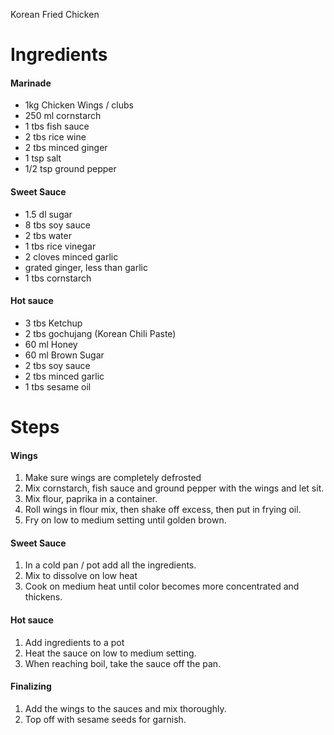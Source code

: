 Korean Fried Chicken

# Ingredients

#### Marinade
- 1kg Chicken Wings / clubs
- 250 ml cornstarch
- 1 tbs fish sauce
- 2 tbs rice wine
- 2 tbs minced ginger
- 1 tsp salt
- 1/2 tsp ground pepper

<!-- #### Frying dough
- 3.5 dl flour
- 1 tbs paprika
- Oil for frying -->

#### Sweet Sauce
- 1.5 dl sugar
- 8 tbs soy sauce
- 2 tbs water
- 1 tbs rice vinegar
- 2 cloves minced garlic
- grated ginger, less than garlic
- 1 tbs cornstarch

#### Hot sauce
- 3 tbs Ketchup
- 2 tbs gochujang (Korean Chili Paste)
- 60 ml Honey
- 60 ml Brown Sugar
- 2 tbs soy sauce
- 2 tbs minced garlic
- 1 tbs sesame oil

# Steps

#### Wings
1. Make sure wings are completely defrosted
2. Mix cornstarch, fish sauce and ground pepper with the wings and let sit.
3. Mix flour, paprika in a container. 
4. Roll wings in flour mix, then shake off excess, then put in frying oil.
5. Fry on low to medium setting until golden brown.

#### Sweet Sauce
1. In a cold pan / pot add all the ingredients.
2. Mix to dissolve on low heat
3. Cook on medium heat until color becomes more concentrated and thickens.

#### Hot sauce
1. Add ingredients to a pot
2. Heat the sauce on low to medium setting.
3. When reaching boil, take the sauce off the pan.

#### Finalizing
1. Add the wings to the sauces and mix thoroughly.
2. Top off with sesame  seeds for garnish. 

